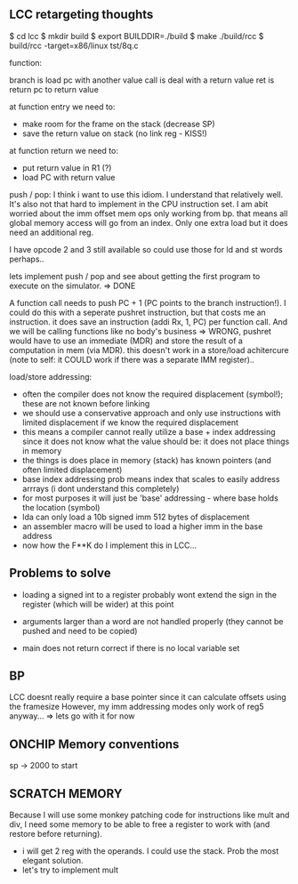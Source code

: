 LCC retargeting thoughts
------------------------

$ cd lcc
$ mkdir build
$ export BUILDDIR=./build
$ make ./build/rcc
$ build/rcc -target=x86/linux tst/8q.c




function:

branch is load pc with another value
call is deal with a return value
ret is return pc to return value


at function entry we need to:
* make room for the frame on the stack (decrease SP)
* save the return value on stack (no link reg - KISS!)


at function return we need to:
- put return value in R1 (?)
- load PC with return value


push / pop:
I think i want to use this idiom. I understand that relatively well. It's also not that hard to implement in the CPU instruction set.
I am abit worried about the imm offset mem ops only working from bp. that means all global memory access will go from an index. Only one extra
load but it does need an additional reg.

I have opcode 2 and 3 still available so could use those for ld and st words perhaps..

lets implement push / pop and see about getting the first program to execute on the simulator. => DONE

A function call needs to push PC + 1 (PC points to the branch instruction!). I could do this with a seperate pushret instruction, but that costs me an instruction. it does save an instruction (addi Rx, 1, PC) per function call. And we will be calling functions like no body's business => WRONG, pushret would have to use an immediate (MDR) and store the result of a computation in mem (via MDR). this doesn't work in a store/load achitercure (note to self: it COULD work if there was a separate IMM register)..

load/store addressing:
- often the compiler does not know the required displacement (symbol!); these are not known before linking
- we should use a conservative approach and only use instructions with limited displacement if we know the required displacement
- this means a compiler cannot really utilize a base + index addressing since it does not know what the value should be: it does not place things in memory
- the things is does place in memory (stack) has known pointers (and often limited displacement)
- base index addressing prob means index that scales to easily address arrrays (i dont understand this completely)
- for most purposes it will just be 'base' addressing - where base holds the location (symbol)
- lda can only load a 10b signed imm 512 bytes of displacement
- an assembler macro will be used to load a higher imm in the base address
- now how the F**K do I implement this in LCC...

Problems to solve
-----------------
* loading a signed int to a register probably wont extend the sign in the register (which will be wider) at this point

* arguments larger than a word are not handled properly (they cannot be pushed and need to be copied)

* main does not return correct if there is no local variable set

BP
--
LCC doesnt really require a base pointer since it can calculate offsets using the framesize
However, my imm addressing modes only work of reg5 anyway...
=> lets go with it for now

ONCHIP Memory conventions
-------------------------
sp -> 2000 to start

SCRATCH MEMORY
--------------
Because I will use some monkey patching code for instructions like mult and div, I need some memory to be able to free a register to work with (and restore before returning).

- i will get 2 reg with the operands. I could use the stack. Prob the most elegant solution.
- let's try to implement mult



